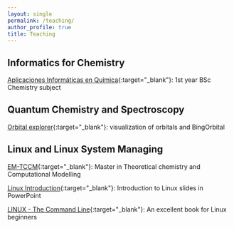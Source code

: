 ```yaml
---
layout: single
permalink: /teaching/
author_profile: true
title: Teaching
---
```


## Informatics for Chemistry

[Aplicaciones Informáticas en Química](https://www.uv.es/qai/){:target="\_blank"}: 1st year BSc Chemistry subject

## Quantum Chemistry and Spectroscopy

[Orbital explorer](https://elearning.rutgers.edu/orbitalexplorer/){:target="\_blank"}: visualization of orbitals and BingOrbital

## Linux and Linux System Managing

[EM-TCCM](https://www.emtccm.org/){:target="\_blank"}: Master in Theoretical chemistry and Computational Modelling  

[Linux Introduction](https://www.emtccm.org/){:target="\_blank"}: Introduction to Linux slides in PowerPoint

[LINUX - The Command Line](https://www.emtccm.org/){:target="\_blank"}: An excellent book for Linux beginners
